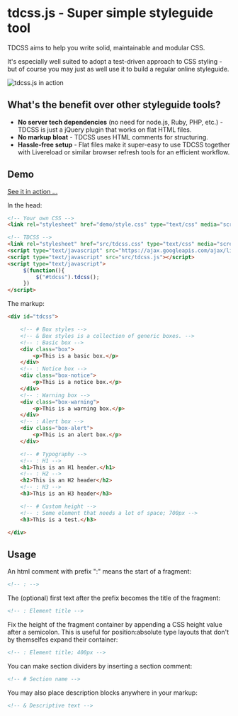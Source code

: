 tdcss.js - Super simple styleguide tool
================

TDCSS aims to help you write solid, maintainable and modular CSS.

It's especially well suited to adopt a test-driven approach to CSS styling - but of course you may just as well use it to build a regular online styleguide.

![tdcss.js in action](https://dl.dropbox.com/u/2886688/web/tdcss.js/demo/preview.png)

What's the benefit over other styleguide tools?
---
- **No server tech dependencies** (no need for node.js, Ruby, PHP, etc.) - TDCSS is just a jQuery plugin that works on flat HTML files.
- **No markup bloat** - TDCSS uses HTML comments for structuring.
- **Hassle-free setup** - Flat files make it super-easy to use TDCSS together with Livereload or similar browser refresh tools for an efficient workflow.


Demo
---

[See it in action ...](https://dl.dropbox.com/u/2886688/web/tdcss.js/index.html "TDCSS.js demo")

In the head:
```html
<!-- Your own CSS -->
<link rel="stylesheet" href="demo/style.css" type="text/css" media="screen">

<!-- TDCSS -->
<link rel="stylesheet" href="src/tdcss.css" type="text/css" media="screen">
<script type="text/javascript" src="https://ajax.googleapis.com/ajax/libs/jquery/1.8.1/jquery.min.js"></script>
<script type="text/javascript" src="src/tdcss.js"></script>
<script type="text/javascript">
     $(function(){
         $("#tdcss").tdcss();
     })
</script>
```

The markup:
```html
<div id="tdcss">

	<!-- # Box styles -->
	<!-- & Box styles is a collection of generic boxes. -->
	<!-- : Basic box -->
	<div class="box">
	    <p>This is a basic box.</p>
	</div>
	<!-- : Notice box -->
	<div class="box-notice">
	    <p>This is a notice box.</p>
	</div>
	<!-- : Warning box -->
	<div class="box-warning">
	    <p>This is a warning box.</p>
	</div>
	<!-- : Alert box -->
	<div class="box-alert">
	    <p>This is an alert box.</p>
	</div>

	<!-- # Typography -->
	<!-- : H1 -->
	<h1>This is an H1 header.</h1>
	<!-- : H2 -->
	<h2>This is an H2 header</h2>
	<!-- : H3 -->
	<h3>This is an H3 header</h3>

	<!-- # Custom height -->
	<!-- : Some element that needs a lot of space; 700px -->
	<h3>This is a test.</h3>

</div>
```


Usage
---

An html comment with prefix ":" means the start of a fragment:
```html
<!-- : -->
```

The (optional) first text after the prefix becomes the title of the fragment:
```html
<!-- : Element title -->
```

Fix the height of the fragment container by appending a CSS height value after a semicolon.
This is useful for position:absolute type layouts that don't by themselfes expand their container:
```html
<!-- : Element title; 400px -->
```

You can make section dividers by inserting a section comment:
```html
<!-- # Section name -->
```

You may also place description blocks anywhere in your markup:
```html
<!-- & Descriptive text -->
```